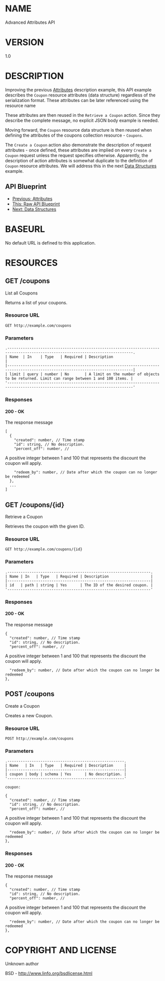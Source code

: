 # NAME

Advanced Attributes API

# VERSION

1.0

# DESCRIPTION

Improving the previous [Attributes](08.%20Attributes.md) description example, this API example describes the `Coupon` resource attributes (data structure) regardless of the serialization format. These attributes can be later referenced using the resource name

These attributes are then reused in the `Retrieve a Coupon` action. Since they describe the complete message, no explicit JSON body example is needed.

Moving forward, the `Coupon` resource data structure is then reused when defining the attributes of the coupons collection resource - `Coupons`.

The `Create a Coupon` action also demonstrate the description of request attributes - once defined, these attributes are implied on every `Create a Coupon` request unless the request specifies otherwise. Apparently, the description of action attributes is somewhat duplicate to the definition of `Coupon` resource attributes. We will address this in the next [Data Structures](10.%20Data%20Structures.md) example.

## API Blueprint
+ [Previous: Attributes](08.%20Attributes.md)
+ [This: Raw API Blueprint](https://raw.github.com/apiaryio/api-blueprint/master/examples/09.%20Advanced%20Attributes.md)
+ [Next: Data Structures](10.%20Data%20Structures.md)

# BASEURL

No default URL is defined to this application.

# RESOURCES

## GET /coupons

List all Coupons

Returns a list of your coupons.

### Resource URL

    GET http://example.com/coupons

### Parameters

    .-------------------------------------------------------------------------------------------------------------------------------.
    | Name  | In    | Type   | Required | Description                                                                               |
    |-------------------------------------------------------------------------------------------------------------------------------|
    | limit | query | number | No       | A limit on the number of objects to be returned. Limit can range between 1 and 100 items. |
    '-------------------------------------------------------------------------------------------------------------------------------'

### Responses

#### 200 - OK

The response message

    [
      {
        "created": number, // Time stamp
        "id": string, // No description.
        "percent_off": number, // 
  A positive integer between 1 and 100 that represents the discount the coupon will apply.

        "redeem_by": number, // Date after which the coupon can no longer be redeemed
      },
      ...
    ]

## GET /coupons/{id}

Retrieve a Coupon

Retrieves the coupon with the given ID.

### Resource URL

    GET http://example.com/coupons/{id}

### Parameters

    .-----------------------------------------------------------------.
    | Name | In   | Type   | Required | Description                   |
    |-----------------------------------------------------------------|
    | id   | path | string | Yes      | The ID of the desired coupon. |
    '-----------------------------------------------------------------'

### Responses

#### 200 - OK

The response message

    {
      "created": number, // Time stamp
      "id": string, // No description.
      "percent_off": number, // 
  A positive integer between 1 and 100 that represents the discount the coupon will apply.

      "redeem_by": number, // Date after which the coupon can no longer be redeemed
    },

## POST /coupons

Create a Coupon

Creates a new Coupon.

### Resource URL

    POST http://example.com/coupons

### Parameters

    .-----------------------------------------------------.
    | Name   | In   | Type   | Required | Description     |
    |-----------------------------------------------------|
    | coupon | body | schema | Yes      | No description. |
    '-----------------------------------------------------'

    coupon:

    {
      "created": number, // Time stamp
      "id": string, // No description.
      "percent_off": number, // 
  A positive integer between 1 and 100 that represents the discount the coupon will apply.

      "redeem_by": number, // Date after which the coupon can no longer be redeemed
    },

### Responses

#### 200 - OK

The response message

    {
      "created": number, // Time stamp
      "id": string, // No description.
      "percent_off": number, // 
  A positive integer between 1 and 100 that represents the discount the coupon will apply.

      "redeem_by": number, // Date after which the coupon can no longer be redeemed
    },

# COPYRIGHT AND LICENSE

Unknown author

BSD - http://www.linfo.org/bsdlicense.html
